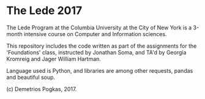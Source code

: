 # The Lede 2017
The Lede Program at the Columbia University at the City of New York is a 3-month intensive course on Computer and Information sciences.

This repository includes the code written as part of the assignments for the 'Foundations' class, instructed by Jonathan Soma, and TA'd by Georgia Kromreig and Jager William Hartman.

Language used is Python, and libraries are among other requests, pandas and beautiful soup.

(c) Demetrios Pogkas, 2017.